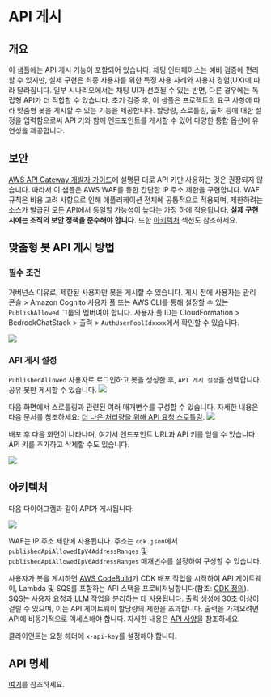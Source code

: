 # API 게시

## 개요

이 샘플에는 API 게시 기능이 포함되어 있습니다. 채팅 인터페이스는 예비 검증에 편리할 수 있지만, 실제 구현은 최종 사용자를 위한 특정 사용 사례와 사용자 경험(UX)에 따라 달라집니다. 일부 시나리오에서는 채팅 UI가 선호될 수 있는 반면, 다른 경우에는 독립형 API가 더 적합할 수 있습니다. 초기 검증 후, 이 샘플은 프로젝트의 요구 사항에 따라 맞춤형 봇을 게시할 수 있는 기능을 제공합니다. 할당량, 스로틀링, 출처 등에 대한 설정을 입력함으로써 API 키와 함께 엔드포인트를 게시할 수 있어 다양한 통합 옵션에 유연성을 제공합니다.

## 보안

[AWS API Gateway 개발자 가이드](https://docs.aws.amazon.com/apigateway/latest/developerguide/api-gateway-api-usage-plans.html)에 설명된 대로 API 키만 사용하는 것은 권장되지 않습니다. 따라서 이 샘플은 AWS WAF를 통한 간단한 IP 주소 제한을 구현합니다. WAF 규칙은 비용 고려 사항으로 인해 애플리케이션 전체에 공통적으로 적용되며, 제한하려는 소스가 발급된 모든 API에서 동일할 가능성이 높다는 가정 하에 적용됩니다. **실제 구현 시에는 조직의 보안 정책을 준수해야 합니다.** 또한 [아키텍처](#architecture) 섹션도 참조하세요.

## 맞춤형 봇 API 게시 방법

### 필수 조건

거버넌스 이유로, 제한된 사용자만 봇을 게시할 수 있습니다. 게시 전에 사용자는 관리 콘솔 > Amazon Cognito 사용자 풀 또는 AWS CLI를 통해 설정할 수 있는 `PublishAllowed` 그룹의 멤버여야 합니다. 사용자 풀 ID는 CloudFormation > BedrockChatStack > 출력 > `AuthUserPoolIdxxxx`에서 확인할 수 있습니다.

![](./imgs/group_membership_publish_allowed.png)

### API 게시 설정

`PublishedAllowed` 사용자로 로그인하고 봇을 생성한 후, `API 게시 설정`을 선택합니다. 공유 봇만 게시할 수 있습니다.
![](./imgs/bot_api_publish_screenshot.png)

다음 화면에서 스로틀링과 관련된 여러 매개변수를 구성할 수 있습니다. 자세한 내용은 다음 문서를 참조하세요: [더 나은 처리량을 위해 API 요청 스로틀링](https://docs.aws.amazon.com/apigateway/latest/developerguide/api-gateway-request-throttling.html).
![](./imgs/bot_api_publish_screenshot2.png)

배포 후 다음 화면이 나타나며, 여기서 엔드포인트 URL과 API 키를 얻을 수 있습니다. API 키를 추가하고 삭제할 수도 있습니다.

![](./imgs/bot_api_publish_screenshot3.png)

## 아키텍처

다음 다이어그램과 같이 API가 게시됩니다:

![](./imgs/published_arch.png)

WAF는 IP 주소 제한에 사용됩니다. 주소는 `cdk.json`에서 `publishedApiAllowedIpV4AddressRanges` 및 `publishedApiAllowedIpV6AddressRanges` 매개변수를 설정하여 구성할 수 있습니다.

사용자가 봇을 게시하면 [AWS CodeBuild](https://aws.amazon.com/codebuild/)가 CDK 배포 작업을 시작하여 API 게이트웨이, Lambda 및 SQS를 포함하는 API 스택을 프로비저닝합니다(참조: [CDK 정의](../cdk/lib/api-publishment-stack.ts)). SQS는 사용자 요청과 LLM 작업을 분리하는 데 사용됩니다. 출력 생성에 30초 이상이 걸릴 수 있으며, 이는 API 게이트웨이 할당량의 제한을 초과합니다. 출력을 가져오려면 API에 비동기적으로 액세스해야 합니다. 자세한 내용은 [API 사양](#api-specification)을 참조하세요.

클라이언트는 요청 헤더에 `x-api-key`를 설정해야 합니다.

## API 명세

[여기](https://aws-samples.github.io/bedrock-chat)를 참조하세요.